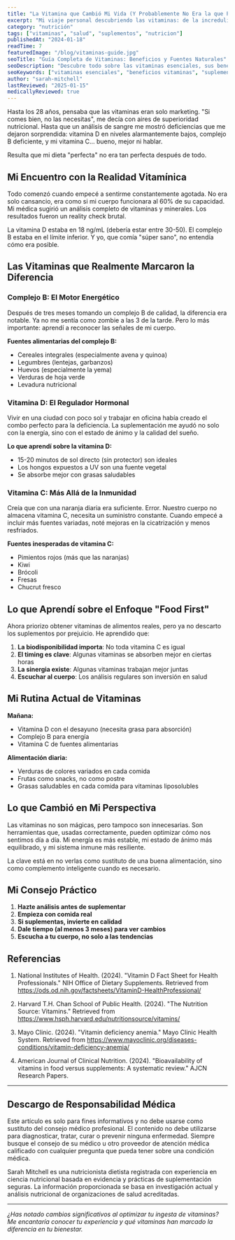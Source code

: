 ```yaml
---
title: "La Vitamina que Cambió Mi Vida (Y Probablemente No Era la que Pensaba)"
excerpt: "Mi viaje personal descubriendo las vitaminas: de la incredulidad total a entender por qué mi cuerpo las necesitaba realmente."
category: "nutrición"
tags: ["vitaminas", "salud", "suplementos", "nutricion"]
publishedAt: "2024-01-18"
readTime: 7
featuredImage: "/blog/vitaminas-guide.jpg"
seoTitle: "Guía Completa de Vitaminas: Beneficios y Fuentes Naturales"
seoDescription: "Descubre todo sobre las vitaminas esenciales, sus beneficios para la salud y cómo obtenerlas a través de la alimentación."
seoKeywords: ["vitaminas esenciales", "beneficios vitaminas", "suplementos vitamínicos", "nutrición saludable"]
author: "sarah-mitchell"
lastReviewed: "2025-01-15"
medicallyReviewed: true
---
```


Hasta los 28 años, pensaba que las vitaminas eran solo marketing. "Si comes bien, no las necesitas", me decía con aires de superioridad nutricional. Hasta que un análisis de sangre me mostró deficiencias que me dejaron sorprendida: vitamina D en niveles alarmantemente bajos, complejo B deficiente, y mi vitamina C... bueno, mejor ni hablar.

Resulta que mi dieta "perfecta" no era tan perfecta después de todo.

## Mi Encuentro con la Realidad Vitamínica

Todo comenzó cuando empecé a sentirme constantemente agotada. No era solo cansancio, era como si mi cuerpo funcionara al 60% de su capacidad. Mi médica sugirió un análisis completo de vitaminas y minerales. Los resultados fueron un reality check brutal.

La vitamina D estaba en 18 ng/mL (debería estar entre 30-50). El complejo B estaba en el límite inferior. Y yo, que comía "súper sano", no entendía cómo era posible.

## Las Vitaminas que Realmente Marcaron la Diferencia

### Complejo B: El Motor Energético

Después de tres meses tomando un complejo B de calidad, la diferencia era notable. Ya no me sentía como zombie a las 3 de la tarde. Pero lo más importante: aprendí a reconocer las señales de mi cuerpo.

**Fuentes alimentarias del complejo B:**
- Cereales integrales (especialmente avena y quinoa)
- Legumbres (lentejas, garbanzos)
- Huevos (especialmente la yema)
- Verduras de hoja verde
- Levadura nutricional

### Vitamina D: El Regulador Hormonal

Vivir en una ciudad con poco sol y trabajar en oficina había creado el combo perfecto para la deficiencia. La suplementación me ayudó no solo con la energía, sino con el estado de ánimo y la calidad del sueño.

**Lo que aprendí sobre la vitamina D:**
- 15-20 minutos de sol directo (sin protector) son ideales
- Los hongos expuestos a UV son una fuente vegetal
- Se absorbe mejor con grasas saludables

### Vitamina C: Más Allá de la Inmunidad

Creía que con una naranja diaria era suficiente. Error. Nuestro cuerpo no almacena vitamina C, necesita un suministro constante. Cuando empecé a incluir más fuentes variadas, noté mejoras en la cicatrización y menos resfriados.

**Fuentes inesperadas de vitamina C:**
- Pimientos rojos (más que las naranjas)
- Kiwi
- Brócoli
- Fresas
- Chucrut fresco

## Lo que Aprendí sobre el Enfoque "Food First"

Ahora priorizo obtener vitaminas de alimentos reales, pero ya no descarto los suplementos por prejuicio. He aprendido que:

1. **La biodisponibilidad importa**: No toda vitamina C es igual
2. **El timing es clave**: Algunas vitaminas se absorben mejor en ciertas horas
3. **La sinergia existe**: Algunas vitaminas trabajan mejor juntas
4. **Escuchar al cuerpo**: Los análisis regulares son inversión en salud

## Mi Rutina Actual de Vitaminas

**Mañana:**
- Vitamina D con el desayuno (necesita grasa para absorción)
- Complejo B para energía
- Vitamina C de fuentes alimentarias

**Alimentación diaria:**
- Verduras de colores variados en cada comida
- Frutas como snacks, no como postre
- Grasas saludables en cada comida para vitaminas liposolubles

## Lo que Cambió en Mi Perspectiva

Las vitaminas no son mágicas, pero tampoco son innecesarias. Son herramientas que, usadas correctamente, pueden optimizar cómo nos sentimos día a día. Mi energía es más estable, mi estado de ánimo más equilibrado, y mi sistema inmune más resiliente.

La clave está en no verlas como sustituto de una buena alimentación, sino como complemento inteligente cuando es necesario.

## Mi Consejo Práctico

1. **Hazte análisis antes de suplementar**
2. **Empieza con comida real**
3. **Si suplementas, invierte en calidad**
4. **Dale tiempo (al menos 3 meses) para ver cambios**
5. **Escucha a tu cuerpo, no solo a las tendencias**

## Referencias

1. National Institutes of Health. (2024). "Vitamin D Fact Sheet for Health Professionals." NIH Office of Dietary Supplements. Retrieved from https://ods.od.nih.gov/factsheets/VitaminD-HealthProfessional/

2. Harvard T.H. Chan School of Public Health. (2024). "The Nutrition Source: Vitamins." Retrieved from https://www.hsph.harvard.edu/nutritionsource/vitamins/

3. Mayo Clinic. (2024). "Vitamin deficiency anemia." Mayo Clinic Health System. Retrieved from https://www.mayoclinic.org/diseases-conditions/vitamin-deficiency-anemia/

4. American Journal of Clinical Nutrition. (2024). "Bioavailability of vitamins in food versus supplements: A systematic review." AJCN Research Papers.

---

## Descargo de Responsabilidad Médica

Este artículo es solo para fines informativos y no debe usarse como sustituto del consejo médico profesional. El contenido no debe utilizarse para diagnosticar, tratar, curar o prevenir ninguna enfermedad. Siempre busque el consejo de su médico u otro proveedor de atención médica calificado con cualquier pregunta que pueda tener sobre una condición médica.

Sarah Mitchell es una nutricionista dietista registrada con experiencia en ciencia nutricional basada en evidencia y prácticas de suplementación seguras. La información proporcionada se basa en investigación actual y análisis nutricional de organizaciones de salud acreditadas.

---

*¿Has notado cambios significativos al optimizar tu ingesta de vitaminas? Me encantaría conocer tu experiencia y qué vitaminas han marcado la diferencia en tu bienestar.*